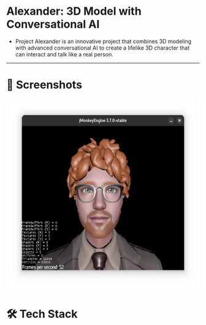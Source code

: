 # Alexander: 3D Model with Conversational AI

- Project Alexander is an innovative project that combines 3D modeling with advanced conversational AI to create a lifelike 3D character that can interact and talk like a real person.

---

# 📸 Screenshots

<p align="center">
<img src="screenshots/Screenshot%20From%202025-02-10%2009-48-04.png" alt="1" height="500">
</p>

# 🛠 Tech Stack